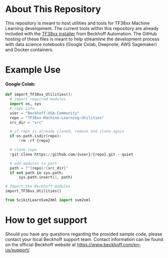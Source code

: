 # About This Repository

This repository is meant to host utilities and tools for TF38xx Machine Learning development. The current tools within this repository are already included with the [TF38xx installer](https://www.beckhoff.com/en-us/products/automation/twincat/tfxxxx-twincat-3-functions/tf3xxx-tc3-measurement/tf3800.html) from Beckhoff Automation. The GitHub hosting of these files is meant to help streamline the development process with data science notebooks (Google Colab, Deepnote, AWS Sagemaker) and Docker containers.



# Example Use


#### Google Colab:

```python
def import_TF38xx_Utilities():
  # import required modules
  import os, sys
  # repo info
  user = "Beckhoff-USA-Community"
  repo = "TF38xx-Machine-Learning-Utilities"
  src_dir = "src"

  # if repo is already cloned, remove and clone again
  if os.path.isdir(repo):
      !rm -rf {repo}

  # clone repo
  !git clone https://github.com/{user}/{repo}.git --quiet

  # add modules to path
  path = f"{repo}/{src_dir}"
  if not path in sys.path:
      sys.path.insert(1, path)
```

```python
# Import the Beckhoff modules
import_TF38xx_Utilities()

from ScikitLearnSvm2Xml import svm2xml
```







# How to get support

Should you have any questions regarding the provided sample code, please contact your local Beckhoff support team. Contact information can be found on the official Beckhoff website at https://www.beckhoff.com/en-us/support/.

